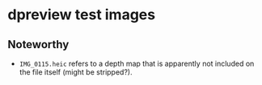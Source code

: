 # dpreview test images

## Noteworthy

- `IMG_0115.heic` refers to a depth map that is apparently not
  included on the file itself (might be stripped?).